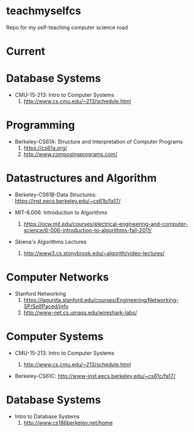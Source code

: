 
# teachmyselfcs
Repo for my self-teaching computer science road

# Current

# Database Systems

* CMU-15-213: Intro to Computer Systems
    1. http://www.cs.cmu.edu/~213/schedule.html


# Programming

* Berkeley-CS61A: Structure and Interpretation of Computer Programs
    1. https://cs61a.org/
    2. http://www.composingprograms.com/

# Datastructures and Algorithm

* Berkeley-CS61B-Data Structures: https://inst.eecs.berkeley.edu/~cs61b/fa17/

* MIT-6.006: Introduction to Algorithms
    1. https://ocw.mit.edu/courses/electrical-engineering-and-computer-science/6-006-introduction-to-algorithms-fall-2011/

* Skiena's Algorithms Lectures
    1. http://www3.cs.stonybrook.edu/~algorith/video-lectures/

# Computer Networks

* Stanford Networking
    1. https://lagunita.stanford.edu/courses/Engineering/Networking-SP/SelfPaced/info
    2. http://www-net.cs.umass.edu/wireshark-labs/

# Computer Systems

* CMU-15-213: Intro to Computer Systems
    1. http://www.cs.cmu.edu/~213/schedule.html

* Berkeley-CS61C: http://www-inst.eecs.berkeley.edu/~cs61c/fa17/

# Database Systems

* Intro to Database Systems
    1. http://www.cs186berkeley.net/home
